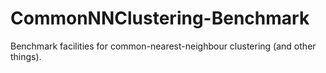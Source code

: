 # CommonNNClustering-Benchmark

Benchmark facilities for common-nearest-neighbour clustering (and other things).
